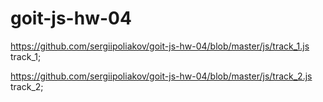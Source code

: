 # goit-js-hw-04
https://github.com/sergiipoliakov/goit-js-hw-04/blob/master/js/track_1.js track_1;

https://github.com/sergiipoliakov/goit-js-hw-04/blob/master/js/track_2.js track_2;

